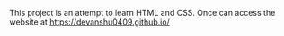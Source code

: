 This project is an attempt to learn HTML and CSS.
Once can access the website at https://devanshu0409.github.io/
